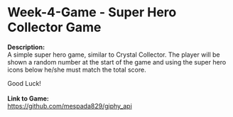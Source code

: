 # Week-4-Game - Super Hero Collector Game 

<strong> Description:</strong>
<br>
A simple super hero game, similar to Crystal Collector. 
The player will be shown a random number at the start of the game and using the super hero icons below he/she must match the total score.

Good Luck!
<br>
<br>
<strong>Link to Game:</strong>
<br>
https://github.com/mespada829/giphy_api
